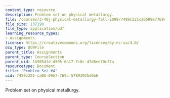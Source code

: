 ```yaml
---
content_type: resource
description: Problem set on physical metallurgy.
file: /courses/3-40j-physical-metallurgy-fall-2009/7489c221ca0609e7769c57893935d6b6_MIT3_40JF09_ps4.pdf
file_size: 137190
file_type: application/pdf
learning_resource_types:
- Assignments
license: https://creativecommons.org/licenses/by-nc-sa/4.0/
ocw_type: OCWFile
parent_title: Assignments
parent_type: CourseSection
parent_uid: 1490541d-d505-6a17-7c8c-47d6ee70cf7a
resourcetype: Document
title: 'Problem Set #4'
uid: 7489c221-ca06-09e7-769c-57893935d6b6
---
```

Problem set on physical metallurgy.